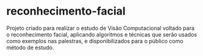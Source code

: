 # reconhecimento-facial
Projeto criado para realizar o estudo de Visão Computacional voltado para o reconhecimento facial, aplicando algoritmos e técnicas que serão usados como exemplos nas palestras, e disponibilizados para o público como método de estudo.
